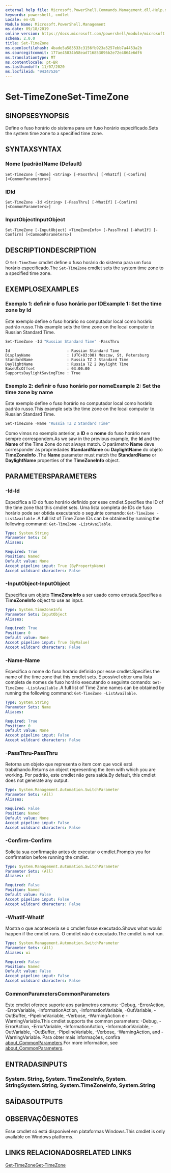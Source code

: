 ```yaml
---
external help file: Microsoft.PowerShell.Commands.Management.dll-Help.xml
keywords: powershell, cmdlet
Locale: en-US
Module Name: Microsoft.PowerShell.Management
ms.date: 09/18/2019
online version: https://docs.microsoft.com/powershell/module/microsoft.powershell.management/set-timezone?view=powershell-7.1&WT.mc_id=ps-gethelp
schema: 2.0.0
title: Set-TimeZone
ms.openlocfilehash: 4bade5a583533c3156fb923a5257ebb7a4453a2b
ms.sourcegitcommit: 177ae45034b58ead716853096b2e72e4864e6df6
ms.translationtype: MT
ms.contentlocale: pt-BR
ms.lasthandoff: 11/07/2020
ms.locfileid: "94347526"
---
```

# <span data-ttu-id="6f5e0-103">Set-TimeZone</span><span class="sxs-lookup"><span data-stu-id="6f5e0-103">Set-TimeZone</span></span>

## <span data-ttu-id="6f5e0-104">SINOPSE</span><span class="sxs-lookup"><span data-stu-id="6f5e0-104">SYNOPSIS</span></span>
<span data-ttu-id="6f5e0-105">Define o fuso horário do sistema para um fuso horário especificado.</span><span class="sxs-lookup"><span data-stu-id="6f5e0-105">Sets the system time zone to a specified time zone.</span></span>

## <span data-ttu-id="6f5e0-106">SYNTAX</span><span class="sxs-lookup"><span data-stu-id="6f5e0-106">SYNTAX</span></span>

### <span data-ttu-id="6f5e0-107">Nome (padrão)</span><span class="sxs-lookup"><span data-stu-id="6f5e0-107">Name (Default)</span></span>

```
Set-TimeZone [-Name] <String> [-PassThru] [-WhatIf] [-Confirm] [<CommonParameters>]
```

### <span data-ttu-id="6f5e0-108">ID</span><span class="sxs-lookup"><span data-stu-id="6f5e0-108">Id</span></span>

```
Set-TimeZone -Id <String> [-PassThru] [-WhatIf] [-Confirm] [<CommonParameters>]
```

### <span data-ttu-id="6f5e0-109">InputObject</span><span class="sxs-lookup"><span data-stu-id="6f5e0-109">InputObject</span></span>

```
Set-TimeZone [-InputObject] <TimeZoneInfo> [-PassThru] [-WhatIf] [-Confirm] [<CommonParameters>]
```

## <span data-ttu-id="6f5e0-110">DESCRIPTION</span><span class="sxs-lookup"><span data-stu-id="6f5e0-110">DESCRIPTION</span></span>

<span data-ttu-id="6f5e0-111">O `Set-TimeZone` cmdlet define o fuso horário do sistema para um fuso horário especificado.</span><span class="sxs-lookup"><span data-stu-id="6f5e0-111">The `Set-TimeZone` cmdlet sets the system time zone to a specified time zone.</span></span>

## <span data-ttu-id="6f5e0-112">EXEMPLOS</span><span class="sxs-lookup"><span data-stu-id="6f5e0-112">EXAMPLES</span></span>

### <span data-ttu-id="6f5e0-113">Exemplo 1: definir o fuso horário por ID</span><span class="sxs-lookup"><span data-stu-id="6f5e0-113">Example 1: Set the time zone by Id</span></span>

<span data-ttu-id="6f5e0-114">Este exemplo define o fuso horário no computador local como horário padrão russo.</span><span class="sxs-lookup"><span data-stu-id="6f5e0-114">This example sets the time zone on the local computer to Russian Standard Time.</span></span>

```powershell
Set-TimeZone -Id "Russian Standard Time" -PassThru
```

```Output
Id                         : Russian Standard Time
DisplayName                : (UTC+03:00) Moscow, St. Petersburg
StandardName               : Russia TZ 2 Standard Time
DaylightName               : Russia TZ 2 Daylight Time
BaseUtcOffset              : 03:00:00
SupportsDaylightSavingTime : True
```

### <span data-ttu-id="6f5e0-115">Exemplo 2: definir o fuso horário por nome</span><span class="sxs-lookup"><span data-stu-id="6f5e0-115">Example 2: Set the time zone by name</span></span>

<span data-ttu-id="6f5e0-116">Este exemplo define o fuso horário no computador local como horário padrão russo.</span><span class="sxs-lookup"><span data-stu-id="6f5e0-116">This example sets the time zone on the local computer to Russian Standard Time.</span></span>

```powershell
Set-TimeZone -Name "Russia TZ 2 Standard Time"
```

<span data-ttu-id="6f5e0-117">Como vimos no exemplo anterior, a **ID** e o **nome** do fuso horário nem sempre correspondem.</span><span class="sxs-lookup"><span data-stu-id="6f5e0-117">As we saw in the previous example, the **Id** and the **Name** of the Time Zone do not always match.</span></span>
<span data-ttu-id="6f5e0-118">O parâmetro **Name** deve corresponder às propriedades **StandardName** ou **DaylightName** do objeto **TimeZoneInfo** .</span><span class="sxs-lookup"><span data-stu-id="6f5e0-118">The **Name** parameter must match the **StandardName** or **DaylightName** properties of the **TimeZoneInfo** object.</span></span>

## <span data-ttu-id="6f5e0-119">PARAMETERS</span><span class="sxs-lookup"><span data-stu-id="6f5e0-119">PARAMETERS</span></span>

### <span data-ttu-id="6f5e0-120">-Id</span><span class="sxs-lookup"><span data-stu-id="6f5e0-120">-Id</span></span>

<span data-ttu-id="6f5e0-121">Especifica a ID do fuso horário definido por esse cmdlet.</span><span class="sxs-lookup"><span data-stu-id="6f5e0-121">Specifies the ID of the time zone that this cmdlet sets.</span></span> <span data-ttu-id="6f5e0-122">Uma lista completa de IDs de fuso horário pode ser obtida executando o seguinte comando: `Get-TimeZone -ListAvailable` .</span><span class="sxs-lookup"><span data-stu-id="6f5e0-122">A full list of Time Zone IDs can be obtained by running the following command: `Get-TimeZone -ListAvailable`.</span></span>

```yaml
Type: System.String
Parameter Sets: Id
Aliases:

Required: True
Position: Named
Default value: None
Accept pipeline input: True (ByPropertyName)
Accept wildcard characters: False
```

### <span data-ttu-id="6f5e0-123">-InputObject</span><span class="sxs-lookup"><span data-stu-id="6f5e0-123">-InputObject</span></span>

<span data-ttu-id="6f5e0-124">Especifica um objeto **TimeZoneInfo** a ser usado como entrada.</span><span class="sxs-lookup"><span data-stu-id="6f5e0-124">Specifies a **TimeZoneInfo** object to use as input.</span></span>

```yaml
Type: System.TimeZoneInfo
Parameter Sets: InputObject
Aliases:

Required: True
Position: 0
Default value: None
Accept pipeline input: True (ByValue)
Accept wildcard characters: False
```

### <span data-ttu-id="6f5e0-125">-Name</span><span class="sxs-lookup"><span data-stu-id="6f5e0-125">-Name</span></span>

<span data-ttu-id="6f5e0-126">Especifica o nome do fuso horário definido por esse cmdlet.</span><span class="sxs-lookup"><span data-stu-id="6f5e0-126">Specifies the name of the time zone that this cmdlet sets.</span></span> <span data-ttu-id="6f5e0-127">É possível obter uma lista completa de nomes de fuso horário executando o seguinte comando: `Get-TimeZone -ListAvailable` .</span><span class="sxs-lookup"><span data-stu-id="6f5e0-127">A full list of Time Zone names can be obtained by running the following command: `Get-TimeZone -ListAvailable`.</span></span>

```yaml
Type: System.String
Parameter Sets: Name
Aliases:

Required: True
Position: 0
Default value: None
Accept pipeline input: False
Accept wildcard characters: False
```

### <span data-ttu-id="6f5e0-128">-PassThru</span><span class="sxs-lookup"><span data-stu-id="6f5e0-128">-PassThru</span></span>

<span data-ttu-id="6f5e0-129">Retorna um objeto que representa o item com que você está trabalhando.</span><span class="sxs-lookup"><span data-stu-id="6f5e0-129">Returns an object representing the item with which you are working.</span></span> <span data-ttu-id="6f5e0-130">Por padrão, este cmdlet não gera saída.</span><span class="sxs-lookup"><span data-stu-id="6f5e0-130">By default, this cmdlet does not generate any output.</span></span>

```yaml
Type: System.Management.Automation.SwitchParameter
Parameter Sets: (All)
Aliases:

Required: False
Position: Named
Default value: None
Accept pipeline input: False
Accept wildcard characters: False
```

### <span data-ttu-id="6f5e0-131">-Confirm</span><span class="sxs-lookup"><span data-stu-id="6f5e0-131">-Confirm</span></span>

<span data-ttu-id="6f5e0-132">Solicita sua confirmação antes de executar o cmdlet.</span><span class="sxs-lookup"><span data-stu-id="6f5e0-132">Prompts you for confirmation before running the cmdlet.</span></span>

```yaml
Type: System.Management.Automation.SwitchParameter
Parameter Sets: (All)
Aliases: cf

Required: False
Position: Named
Default value: False
Accept pipeline input: False
Accept wildcard characters: False
```

### <span data-ttu-id="6f5e0-133">-WhatIf</span><span class="sxs-lookup"><span data-stu-id="6f5e0-133">-WhatIf</span></span>

<span data-ttu-id="6f5e0-134">Mostra o que aconteceria se o cmdlet fosse executado.</span><span class="sxs-lookup"><span data-stu-id="6f5e0-134">Shows what would happen if the cmdlet runs.</span></span> <span data-ttu-id="6f5e0-135">O cmdlet não é executado.</span><span class="sxs-lookup"><span data-stu-id="6f5e0-135">The cmdlet is not run.</span></span>

```yaml
Type: System.Management.Automation.SwitchParameter
Parameter Sets: (All)
Aliases: wi

Required: False
Position: Named
Default value: False
Accept pipeline input: False
Accept wildcard characters: False
```

### <span data-ttu-id="6f5e0-136">CommonParameters</span><span class="sxs-lookup"><span data-stu-id="6f5e0-136">CommonParameters</span></span>

<span data-ttu-id="6f5e0-137">Este cmdlet oferece suporte aos parâmetros comuns: -Debug, -ErrorAction, -ErrorVariable, -InformationAction, -InformationVariable, -OutVariable, -OutBuffer, -PipelineVariable, -Verbose, -WarningAction e -WarningVariable.</span><span class="sxs-lookup"><span data-stu-id="6f5e0-137">This cmdlet supports the common parameters: -Debug, -ErrorAction, -ErrorVariable, -InformationAction, -InformationVariable, -OutVariable, -OutBuffer, -PipelineVariable, -Verbose, -WarningAction, and -WarningVariable.</span></span> <span data-ttu-id="6f5e0-138">Para obter mais informações, confira [about_CommonParameters](https://go.microsoft.com/fwlink/?LinkID=113216).</span><span class="sxs-lookup"><span data-stu-id="6f5e0-138">For more information, see [about_CommonParameters](https://go.microsoft.com/fwlink/?LinkID=113216).</span></span>

## <span data-ttu-id="6f5e0-139">ENTRADAS</span><span class="sxs-lookup"><span data-stu-id="6f5e0-139">INPUTS</span></span>

### <span data-ttu-id="6f5e0-140">System. String, System. TimeZoneInfo, System. String</span><span class="sxs-lookup"><span data-stu-id="6f5e0-140">System.String, System.TimeZoneInfo, System.String</span></span>

## <span data-ttu-id="6f5e0-141">SAÍDAS</span><span class="sxs-lookup"><span data-stu-id="6f5e0-141">OUTPUTS</span></span>

## <span data-ttu-id="6f5e0-142">OBSERVAÇÕES</span><span class="sxs-lookup"><span data-stu-id="6f5e0-142">NOTES</span></span>

<span data-ttu-id="6f5e0-143">Esse cmdlet só está disponível em plataformas Windows.</span><span class="sxs-lookup"><span data-stu-id="6f5e0-143">This cmdlet is only available on Windows platforms.</span></span>

## <span data-ttu-id="6f5e0-144">LINKS RELACIONADOS</span><span class="sxs-lookup"><span data-stu-id="6f5e0-144">RELATED LINKS</span></span>

[<span data-ttu-id="6f5e0-145">Get-TimeZone</span><span class="sxs-lookup"><span data-stu-id="6f5e0-145">Get-TimeZone</span></span>](Get-TimeZone.md)
